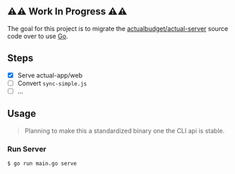 ## ⚠️⚠️ Work In Progress ⚠️⚠️

The goal for this project is to migrate the [actualbudget/actual-server](https://github.com/actualbudget/actual-server) 
source code over to use [Go](https://go.dev/).

## Steps

- [x] Serve actual-app/web
- [ ] Convert `sync-simple.js`
- [ ] ...

## Usage

> Planning to make this a standardized binary one the CLI api is stable.

### Run Server

```shell
$ go run main.go serve
```
